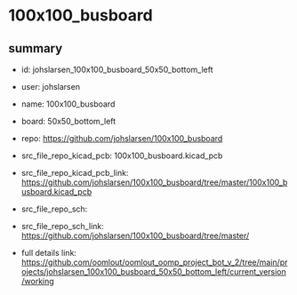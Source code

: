 # 100x100_busboard
 
## summary 
* id: johslarsen_100x100_busboard_50x50_bottom_left
* user: johslarsen
* name: 100x100_busboard
* board: 50x50_bottom_left
* repo: https://github.com/johslarsen/100x100_busboard
* src_file_repo_kicad_pcb: 100x100_busboard.kicad_pcb
* src_file_repo_kicad_pcb_link: https://github.com/johslarsen/100x100_busboard/tree/master/100x100_busboard.kicad_pcb


* src_file_repo_sch: 
* src_file_repo_sch_link: https://github.com/johslarsen/100x100_busboard/tree/master/
* full details link: https://github.com/oomlout/oomlout_oomp_project_bot_v_2/tree/main/projects/johslarsen_100x100_busboard_50x50_bottom_left/current_version/working  







